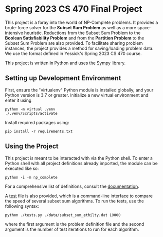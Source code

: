 # Spring 2023 CS 470 Final Project

This project is a foray into the world of NP-Complete problems. It provides a brute-force solver for the **Subset Sum Problem** as well as a more space-intensive heuristic.
Reductions from the Subset Sum Problem to the **Boolean Satisfiability Problem** and from the **Partition Problem** to the Subset Sum Problem are also provided.
To facilitate sharing problem instances, the project provides a method for saving/loading problem data. We use the format defined in Yessick's Spring 2023 CS 470 course.

This project is written in Python and uses the [Sympy](https://www.sympy.org/en/index.html) library.

## Setting up Development Environment

First, ensure the "virtualenv" Python module is installed globally, and your Python version is 3.7 or greater.
Initialize a new virtual environment and enter it using:

```
python -m virtual .venv
./.venv/Scripts/activate
```

Install required packages using:

```
pip install -r requirements.txt
```

## Using the Project

This project is meant to be interacted with via the Python shell. To enter a Python shell with all project definitions already imported, the module can be executed like so:

```
python -i -m np_complete
```

For a comprehensive list of definitions, consult the [documentation](https://spinycucumber.github.io/np-complete/).

A [test](tests.py) file is also provided, which is a command-line interface to compare the speed of several subset sum algorithms.
To run the tests, use the following syntax:

```
python ./tests.py ./data/subset_sum_ethilty.dat 10000
```

where the first argument is the problem definition file and the second argument is the number of test iterations to run for each algorithm.